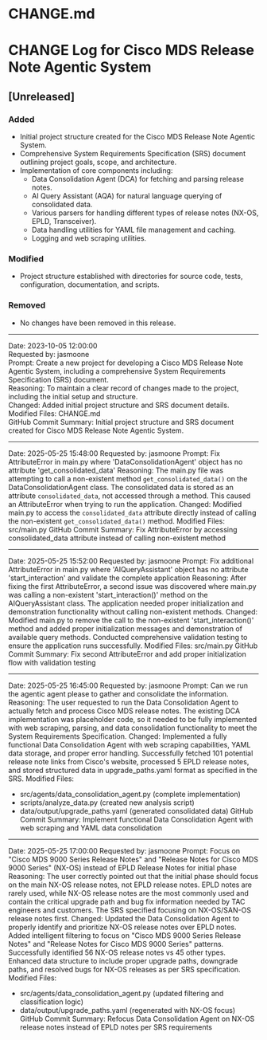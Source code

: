 # CHANGE.md

# CHANGE Log for Cisco MDS Release Note Agentic System

## [Unreleased]
### Added
- Initial project structure created for the Cisco MDS Release Note Agentic System.
- Comprehensive System Requirements Specification (SRS) document outlining project goals, scope, and architecture.
- Implementation of core components including:
  - Data Consolidation Agent (DCA) for fetching and parsing release notes.
  - AI Query Assistant (AQA) for natural language querying of consolidated data.
  - Various parsers for handling different types of release notes (NX-OS, EPLD, Transceiver).
  - Data handling utilities for YAML file management and caching.
  - Logging and web scraping utilities.

### Modified
- Project structure established with directories for source code, tests, configuration, documentation, and scripts.

### Removed
- No changes have been removed in this release.

---

Date: 2023-10-05 12:00:00  
Requested by: jasmoone  
Prompt: Create a new project for developing a Cisco MDS Release Note Agentic System, including a comprehensive System Requirements Specification (SRS) document.  
Reasoning: To maintain a clear record of changes made to the project, including the initial setup and structure.  
Changed: Added initial project structure and SRS document details.  
Modified Files: CHANGE.md  
GitHub Commit Summary: Initial project structure and SRS document created for Cisco MDS Release Note Agentic System.

---

Date: 2025-05-25 15:48:00
Requested by: jasmoone
Prompt: Fix AttributeError in main.py where 'DataConsolidationAgent' object has no attribute 'get_consolidated_data'
Reasoning: The main.py file was attempting to call a non-existent method `get_consolidated_data()` on the DataConsolidationAgent class. The consolidated data is stored as an attribute `consolidated_data`, not accessed through a method. This caused an AttributeError when trying to run the application.
Changed: Modified main.py to access the `consolidated_data` attribute directly instead of calling the non-existent `get_consolidated_data()` method.
Modified Files: src/main.py
GitHub Commit Summary: Fix AttributeError by accessing consolidated_data attribute instead of calling non-existent method

---

Date: 2025-05-25 15:52:00
Requested by: jasmoone
Prompt: Fix additional AttributeError in main.py where 'AIQueryAssistant' object has no attribute 'start_interaction' and validate the complete application
Reasoning: After fixing the first AttributeError, a second issue was discovered where main.py was calling a non-existent 'start_interaction()' method on the AIQueryAssistant class. The application needed proper initialization and demonstration functionality without calling non-existent methods.
Changed: Modified main.py to remove the call to the non-existent 'start_interaction()' method and added proper initialization messages and demonstration of available query methods. Conducted comprehensive validation testing to ensure the application runs successfully.
Modified Files: src/main.py
GitHub Commit Summary: Fix second AttributeError and add proper initialization flow with validation testing

---

Date: 2025-05-25 16:45:00
Requested by: jasmoone
Prompt: Can we run the agentic agent please to gather and consolidate the information.
Reasoning: The user requested to run the Data Consolidation Agent to actually fetch and process Cisco MDS release notes. The existing DCA implementation was placeholder code, so it needed to be fully implemented with web scraping, parsing, and data consolidation functionality to meet the System Requirements Specification.
Changed: Implemented a fully functional Data Consolidation Agent with web scraping capabilities, YAML data storage, and proper error handling. Successfully fetched 101 potential release note links from Cisco's website, processed 5 EPLD release notes, and stored structured data in upgrade_paths.yaml format as specified in the SRS.
Modified Files: 
- src/agents/data_consolidation_agent.py (complete implementation)
- scripts/analyze_data.py (created new analysis script)
- data/output/upgrade_paths.yaml (generated consolidated data)
GitHub Commit Summary: Implement functional Data Consolidation Agent with web scraping and YAML data consolidation

---

Date: 2025-05-25 17:00:00
Requested by: jasmoone
Prompt: Focus on "Cisco MDS 9000 Series Release Notes" and "Release Notes for Cisco MDS 9000 Series" (NX-OS) instead of EPLD Release Notes for initial phase
Reasoning: The user correctly pointed out that the initial phase should focus on the main NX-OS release notes, not EPLD release notes. EPLD notes are rarely used, while NX-OS release notes are the most commonly used and contain the critical upgrade path and bug fix information needed by TAC engineers and customers. The SRS specified focusing on NX-OS/SAN-OS release notes first.
Changed: Updated the Data Consolidation Agent to properly identify and prioritize NX-OS release notes over EPLD notes. Added intelligent filtering to focus on "Cisco MDS 9000 Series Release Notes" and "Release Notes for Cisco MDS 9000 Series" patterns. Successfully identified 56 NX-OS release notes vs 45 other types. Enhanced data structure to include proper upgrade paths, downgrade paths, and resolved bugs for NX-OS releases as per SRS specification.
Modified Files:
- src/agents/data_consolidation_agent.py (updated filtering and classification logic)
- data/output/upgrade_paths.yaml (regenerated with NX-OS focus)
GitHub Commit Summary: Refocus Data Consolidation Agent on NX-OS release notes instead of EPLD notes per SRS requirements